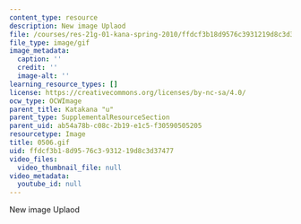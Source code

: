 ```yaml
---
content_type: resource
description: New image Uplaod
file: /courses/res-21g-01-kana-spring-2010/ffdcf3b18d9576c3931219d8c3d37477_0506.gif
file_type: image/gif
image_metadata:
  caption: ''
  credit: ''
  image-alt: ''
learning_resource_types: []
license: https://creativecommons.org/licenses/by-nc-sa/4.0/
ocw_type: OCWImage
parent_title: Katakana "u"
parent_type: SupplementalResourceSection
parent_uid: ab54a78b-c08c-2b19-e1c5-f30590505205
resourcetype: Image
title: 0506.gif
uid: ffdcf3b1-8d95-76c3-9312-19d8c3d37477
video_files:
  video_thumbnail_file: null
video_metadata:
  youtube_id: null
---
```

New image Uplaod